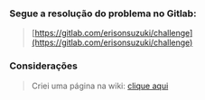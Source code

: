 ### Segue a resolução do problema no Gitlab:

> [https://gitlab.com/erisonsuzuki/challenge](https://gitlab.com/erisonsuzuki/challenge)

### Considerações

> Criei uma página na wiki: [clique aqui](https://gitlab.com/erisonsuzuki/challenge/wikis/home)
